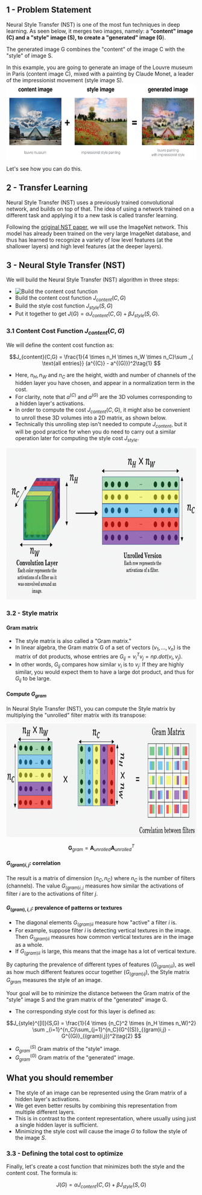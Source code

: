 ## 1 - Problem Statement

Neural Style Transfer (NST) is one of the most fun techniques in deep learning. As seen below, it merges two images, namely: a **"content" image (C) and a "style" image (S), to create a "generated" image (G**).

The generated image G combines the "content" of the image C with the "style" of image S.

In this example, you are going to generate an image of the Louvre museum in Paris (content image C), mixed with a painting by Claude Monet, a leader of the impressionist movement (style image S).
<img src="images/louvre_generated.png" style="width:750px;height:200px;">

Let's see how you can do this. 

## 2 - Transfer Learning

Neural Style Transfer (NST) uses a previously trained convolutional network, and builds on top of that. The idea of using a network trained on a different task and applying it to a new task is called transfer learning.

Following the [original NST paper](https://arxiv.org/abs/1508.06576), we will use the ImageNet network. This model has already been trained on the very large ImageNet database, and thus has learned to recognize a variety of low level features (at the shallower layers) and high level features (at the deeper layers).

## 3 - Neural Style Transfer (NST)

We will build the Neural Style Transfer (NST) algorithm in three steps:

- ![Build the content cost function](https://latex.codecogs.com/gif.latex?J_{content}(C,G))
- Build the content cost function $J_{content}(C,G)$
- Build the style cost function $J_{style}(S,G)$
- Put it together to get $J(G) = \alpha J_{content}(C,G) + \beta J_{style}(S,G)$. 

### 3.1 Content Cost Function $J_{content}(C,G)$
We will define the content cost function as:

$$J_{content}(C,G) =  \frac{1}{4 \times n_H \times n_W \times n_C}\sum _{ \text{all entries}} (a^{(C)} - a^{(G)})^2\tag{1} $$

* Here, $n_H, n_W$ and $n_C$ are the height, width and number of channels of the hidden layer you have chosen, and appear in a normalization term in the cost.
* For clarity, note that $a^{(C)}$ and $a^{(G)}$ are the 3D volumes corresponding to a hidden layer's activations.
* In order to compute the cost $J_{content}(C,G)$, it might also be convenient to unroll these 3D volumes into a 2D matrix, as shown below.
* Technically this unrolling step isn't needed to compute $J_{content}$, but it will be good practice for when you do need to carry out a similar operation later for computing the style cost $J_{style}$.

<img src="images/NST_LOSS.png" style="width:800px;height:400px;">

### 3.2 - Style matrix

#### Gram matrix
* The style matrix is also called a "Gram matrix."
* In linear algebra, the Gram matrix G of a set of vectors $(v_{1},\dots ,v_{n})$ is the matrix of dot products, whose entries are ${\displaystyle G_{ij} = v_{i}^T v_{j} = np.dot(v_{i}, v_{j})  }$.
* In other words, $G_{ij}$ compares how similar $v_i$ is to $v_j$: If they are highly similar, you would expect them to have a large dot product, and thus for $G_{ij}$ to be large. 


#### Compute $G_{gram}$
In Neural Style Transfer (NST), you can compute the Style matrix by multiplying the "unrolled" filter matrix with its transpose:

<img src="images/NST_GM.png" style="width:900px;height:300px;">

$$\mathbf{G}_{gram} = \mathbf{A}_{unrolled} \mathbf{A}_{unrolled}^T$$

#### $G_{(gram)i,j}$: correlation
The result is a matrix of dimension $(n_C,n_C)$ where $n_C$ is the number of filters (channels). The value $G_{(gram)i,j}$ measures how similar the activations of filter $i$ are to the activations of filter $j$.

#### $G_{(gram),i,i}$: prevalence of patterns or textures
* The diagonal elements $G_{(gram)ii}$ measure how "active" a filter $i$ is.
* For example, suppose filter $i$ is detecting vertical textures in the image. Then $G_{(gram)ii}$ measures how common  vertical textures are in the image as a whole.
* If $G_{(gram)ii}$ is large, this means that the image has a lot of vertical texture.

By capturing the prevalence of different types of features ($G_{(gram)ii}$), as well as how much different features occur together ($G_{(gram)ij}$), the Style matrix $G_{gram}$ measures the style of an image. 

Your goal will be to minimize the distance between the Gram matrix of the "style" image S and the gram matrix of the "generated" image G.
* The corresponding style cost for this layer is defined as:

$$J_{style}^{[l]}(S,G) = \frac{1}{4 \times {n_C}^2 \times (n_H \times n_W)^2} \sum _{i=1}^{n_C}\sum_{j=1}^{n_C}(G^{(S)}_{(gram)i,j} - G^{(G)}_{(gram)i,j})^2\tag{2} $$

* $G_{gram}^{(S)}$ Gram matrix of the "style" image.
* $G_{gram}^{(G)}$ Gram matrix of the "generated" image.

## What you should remember
- The style of an image can be represented using the Gram matrix of a hidden layer's activations.
- We get even better results by combining this representation from multiple different layers.
- This is in contrast to the content representation, where usually using just a single hidden layer is sufficient.
- Minimizing the style cost will cause the image $G$ to follow the style of the image $S$. 

### 3.3 - Defining the total cost to optimize
Finally, let's create a cost function that minimizes both the style and the content cost. The formula is:

$$J(G) = \alpha J_{content}(C,G) + \beta J_{style}(S,G)$$

